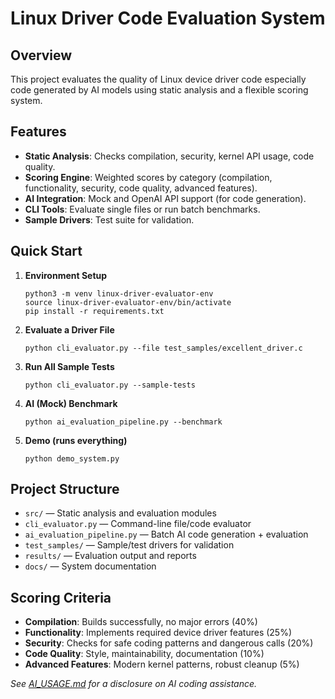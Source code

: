 # Linux Driver Code Evaluation System

## Overview
This project evaluates the quality of Linux device driver code especially code generated by AI models using static analysis and a flexible scoring system.

## Features
- **Static Analysis**: Checks compilation, security, kernel API usage, code quality.
- **Scoring Engine**: Weighted scores by category (compilation, functionality, security, code quality, advanced features).
- **AI Integration**: Mock and OpenAI API support (for code generation).
- **CLI Tools**: Evaluate single files or run batch benchmarks.
- **Sample Drivers**: Test suite for validation.

## Quick Start

1. **Environment Setup**
    ```
    python3 -m venv linux-driver-evaluator-env
    source linux-driver-evaluator-env/bin/activate
    pip install -r requirements.txt
    ```

2. **Evaluate a Driver File**
    ```
    python cli_evaluator.py --file test_samples/excellent_driver.c
    ```

3. **Run All Sample Tests**
    ```
    python cli_evaluator.py --sample-tests
    ```

4. **AI (Mock) Benchmark**
    ```
    python ai_evaluation_pipeline.py --benchmark
    ```

5. **Demo (runs everything)**
    ```
    python demo_system.py
    ```

## Project Structure

- `src/`               — Static analysis and evaluation modules
- `cli_evaluator.py`   — Command-line file/code evaluator
- `ai_evaluation_pipeline.py` — Batch AI code generation + evaluation
- `test_samples/`      — Sample/test drivers for validation
- `results/`           — Evaluation output and reports
- `docs/`              — System documentation

## Scoring Criteria

- **Compilation**: Builds successfully, no major errors (40%)
- **Functionality**: Implements required device driver features (25%)
- **Security**: Checks for safe coding patterns and dangerous calls (20%)
- **Code Quality**: Style, maintainability, documentation (10%)
- **Advanced Features**: Modern kernel patterns, robust cleanup (5%)

_See [AI_USAGE.md](AI_Usage.md) for a disclosure on AI coding assistance._
